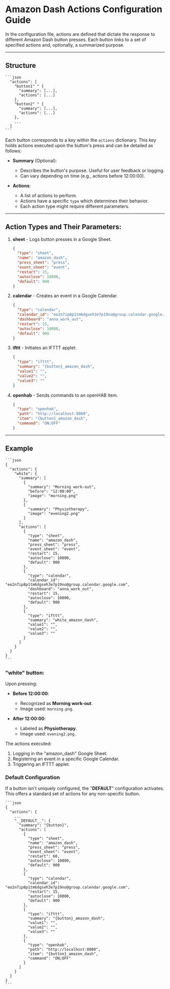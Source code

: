 # Amazon Dash Actions Configuration Guide

In the configuration file, actions are defined that dictate the response to different Amazon Dash button presses. 
Each button links to a set of specified actions and, optionally, a summarized purpose.

---

## Structure

    ```json
      "actions": [
        "button1" " {
          "summary": [...],
          "actions": [...]  
        },
        "button2" " {
          "summary": [...],
          "actions": [...]  
        },
        ...
      ]
    ```

Each button corresponds to a key within the `actions` dictionary. 
This key holds actions executed upon the button's press and can be detailed as follows:

- **Summary** (Optional): 
    - Describes the button's purpose. Useful for user feedback or logging.
    - Can vary depending on time (e.g., actions before 12:00:00).
    
- **Actions**:
    - A list of actions to perform.
    - Actions have a specific `type` which determines their behavior.
    - Each action type might require different parameters.

---

## Action Types and Their Parameters:

1. **sheet** - Logs button presses in a Google Sheet.
    ```json
    {
      "type": "sheet",
      "name": "amazon_dash",
      "press_sheet": "press",
      "event_sheet": "event",
      "restart": 15,
      "autoclose": 10800,
      "default": 900
    }
    ```

2. **calendar** - Creates an event in a Google Calendar.
    ```json
    {
      "type": "calendar",
      "calendar_id": "eo2n7ip8p1tm6dgseh3e7p19no@group.calendar.google.com",
      "dashboard": "anna_work_out",
      "restart": 15,
      "autoclose": 10800,
      "default": 900
    }
    ```

3. **ifttt** - Initiates an IFTTT applet.
    ```json
    {
      "type": "ifttt",
      "summary": "{button}_amazon_dash",
      "value1": "",
      "value2": "",
      "value3": ""
    }
    ```

4. **openhab** - Sends commands to an openHAB item.
    ```json
    {
      "type": "openhab",
      "path": "http://localhost:8080",
      "item": "{button}_amazon_dash",
      "command": "ON;OFF"
    }
    ```

---

## Example

    ```json
    {
      "actions": {
        "white": {
          "summary": [
            {
              "summary": "Morning work-out",
              "before": "12:00:00",
              "image": "morning.png"
            },
            {
              "summary": "Physiotherapy",
              "image": "evening2.png"
            }
          ],
          "actions": [
            {
              "type": "sheet",
              "name": "amazon_dash",
              "press_sheet": "press",
              "event_sheet": "event",
              "restart": 15,
              "autoclose": 10800,
              "default": 900
            },
            {
              "type": "calendar",
              "calendar_id": "eo2n7ip8p1tm6dgseh3e7p19no@group.calendar.google.com",
              "dashboard": "anna_work_out",
              "restart": 15,
              "autoclose": 10800,
              "default": 900
            },
            {
              "type": "ifttt",
              "summary": "white_amazon_dash",
              "value1": "",
              "value2": "",
              "value3": ""
            }
          ]
        }
      }
    }
    ```

### "white" button:

Upon pressing:

- **Before 12:00:00**: 
    - Recognized as **Morning work-out**.
    - Image used: `morning.png`.

- **After 12:00:00**: 
    - Labeled as **Physiotherapy**.
    - Image used: `evening2.png`.

The actions executed:

1. Logging in the "amazon_dash" Google Sheet.
2. Registering an event in a specific Google Calendar.
3. Triggering an IFTTT applet.

### Default Configuration

If a button isn't uniquely configured, the "__DEFAULT__" configuration activates. 
This offers a standard set of actions for any non-specific button.

    ```json
    {
      "actions": {
        ...
        "__DEFAULT__": {
          "summary": "{button}",
          "actions": [
            {
              "type": "sheet",
              "name": "amazon_dash",
              "press_sheet": "press",
              "event_sheet": "event",
              "restart": 60,
              "autoclose": 10800,
              "default": 900
            },
            {
              "type": "calendar",
              "calendar_id": "eo2n7ip8p1tm6dgseh3e7p19no@group.calendar.google.com",
              "restart": 15,
              "autoclose": 10800,
              "default": 900
            },
            {
              "type": "ifttt",
              "summary": "{button}_amazon_dash",
              "value1": "",
              "value2": "",
              "value3": ""
            },
            {
              "type": "openhab",
              "path": "http://localhost:8080",
              "item": "{button}_amazon_dash",
              "command": "ON;OFF"
            }
          ]
        }
      }
    }
    ```